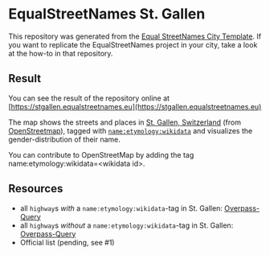# EqualStreetNames St. Gallen

This repository was generated from the [Equal StreetNames City Template](https://github.com/EqualStreetNames/equalstreetnames-template).
If you want to replicate the EqualStreetNames project in your city, take a look at the how-to in that repository.

## Result

You can see the result of the repository online at [https://stgallen.equalstreetnames.eu](https://stgallen.equalstreetnames.eu)

The map shows the streets and places in [St. Gallen, Switzerland](https://www.openstreetmap.org/relation/1683941) (from [OpenStreetmap](http://osm.org/)), tagged with [`name:etymology:wikidata`](https://wiki.openstreetmap.org/wiki/Key:name:etymology:wikidata) and visualizes the gender-distribution of their name.

You can contribute to OpenStreetMap by adding the tag name:etymology:wikidata=\<wikidata id\>.

## Resources

* all `highway`s *with* a `name:etymology:wikidata`-tag in St. Gallen: [Overpass-Query](https://osm.li/0bI)
* all `highway`s *without* a `name:etymology:wikidata`-tag in St. Gallen: [Overpass-Query](https://osm.li/3bI)
* Official list (pending, see #1)
